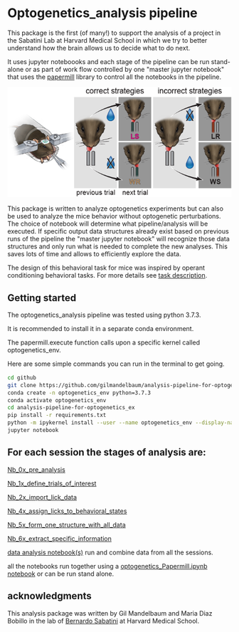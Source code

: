 # Optogenetics_analysis pipeline 

This package is the first (of many!) to support the analysis of a project in the Sabatini Lab at Harvard Medical School in which we try to better understand how the brain allows us to decide what to do next.

It uses jupyter noteboooks and each stage of the pipeline can be run stand-alone or as part of work flow controlled by one "master jupyter notebook" that uses the [papermill](https://papermill.readthedocs.io/en/latest/) library to control all the notebooks in the pipeline. 

![](https://github.com/gilmandelbaum/analysis-pipeline-for-optogenetics_ex/blob/master/mouse_task.png)

This package is written to analyze optogenetics experiments but can also be used to analyze the mice behavior without optogenetic perturbations. The choice of notebook will determine what pipeline/analysis will be executed. If specific output data structures already exist based on previous runs of the pipeline the "master jupyter notebook" will recognize those data structures and only run what is needed to complete the new analyses. This saves lots of time and allows to efficiently explore the data.

The design of this behavioral task for mice was inspired by operant conditioning behavioral tasks. 
For more details see
[task description](https://github.com/gilmandelbaum/analysis-pipeline-for-optogenetics_ex/blob/master/task_description.md). 

## Getting started

The optogenetics_analysis pipeline was tested using python 3.7.3. 

It is recommended to install it in a separate conda environment. 

The papermill.execute function calls upon a specific kernel called optogenetics_env. 

Here are some simple commands you can run in the terminal to get going. 

```sh
cd github
git clone https://github.com/gilmandelbaum/analysis-pipeline-for-optogenetics_ex
conda create -n optogenetics_env python=3.7.3
conda activate optogenetics_env
cd analysis-pipeline-for-optogenetics_ex
pip install -r requirements.txt 
python -m ipykernel install --user --name optogenetics_env --display-name "optogenetics_env"
jupyter notebook
```

## For each session the stages of analysis are:

[Nb_0x_pre_analysis](https://github.com/gilmandelbaum/analysis-pipeline-for-optogenetics_ex/tree/master/Nb_0x_pre_analysis)

[Nb_1x_define_trials_of_interest](https://github.com/gilmandelbaum/analysis-pipeline-for-optogenetics_ex/tree/master/Nb_1x_define_trials_of_interest)

[Nb_2x_import_lick_data](https://github.com/gilmandelbaum/analysis-pipeline-for-optogenetics_ex/tree/master/Nb_2x_import_lick_data)

[Nb_4x_assign_licks_to_behavioral_states](https://github.com/gilmandelbaum/analysis-pipeline-for-optogenetics_ex/tree/master/Nb_4x_assign_licks_to_behavioral_states)

[Nb_5x_form_one_structure_with_all_data](https://github.com/gilmandelbaum/analysis-pipeline-for-optogenetics_ex/tree/master/Nb_4x_assign_licks_to_behavioral_states)

[Nb_6x_extract_specific_information](https://github.com/gilmandelbaum/analysis-pipeline-for-optogenetics_ex/tree/master/Nb_6x_extract_specific_information)

[data analysis notebook(s)](https://github.com/gilmandelbaum/analysis-pipeline-for-optogenetics_ex/tree/master/Nb_data_set) run and combine data from all the sessions. 

all the notebooks run together using a [optogenetics_Papermill.ipynb notebook](https://github.com/gilmandelbaum/analysis-pipeline-for-optogenetics_ex/tree/master/papermill_and_helper_functions) or can be run stand alone. 

## acknowledgments

This analysis package was written by Gil Mandelbaum and Maria Diaz Bobillo in the lab of [Bernardo Sabatini](https://sabatini.hms.harvard.edu/) at Harvard Medical School. 

